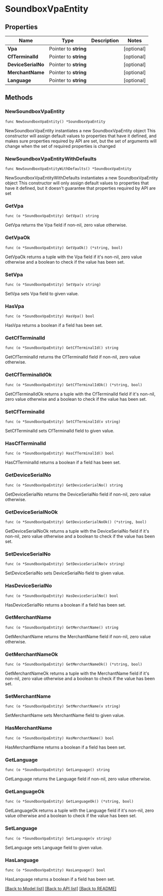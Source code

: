 # SoundboxVpaEntity

## Properties

Name | Type | Description | Notes
------------ | ------------- | ------------- | -------------
**Vpa** | Pointer to **string** |  | [optional] 
**CfTerminalId** | Pointer to **string** |  | [optional] 
**DeviceSerialNo** | Pointer to **string** |  | [optional] 
**MerchantName** | Pointer to **string** |  | [optional] 
**Language** | Pointer to **string** |  | [optional] 

## Methods

### NewSoundboxVpaEntity

`func NewSoundboxVpaEntity() *SoundboxVpaEntity`

NewSoundboxVpaEntity instantiates a new SoundboxVpaEntity object
This constructor will assign default values to properties that have it defined,
and makes sure properties required by API are set, but the set of arguments
will change when the set of required properties is changed

### NewSoundboxVpaEntityWithDefaults

`func NewSoundboxVpaEntityWithDefaults() *SoundboxVpaEntity`

NewSoundboxVpaEntityWithDefaults instantiates a new SoundboxVpaEntity object
This constructor will only assign default values to properties that have it defined,
but it doesn't guarantee that properties required by API are set

### GetVpa

`func (o *SoundboxVpaEntity) GetVpa() string`

GetVpa returns the Vpa field if non-nil, zero value otherwise.

### GetVpaOk

`func (o *SoundboxVpaEntity) GetVpaOk() (*string, bool)`

GetVpaOk returns a tuple with the Vpa field if it's non-nil, zero value otherwise
and a boolean to check if the value has been set.

### SetVpa

`func (o *SoundboxVpaEntity) SetVpa(v string)`

SetVpa sets Vpa field to given value.

### HasVpa

`func (o *SoundboxVpaEntity) HasVpa() bool`

HasVpa returns a boolean if a field has been set.

### GetCfTerminalId

`func (o *SoundboxVpaEntity) GetCfTerminalId() string`

GetCfTerminalId returns the CfTerminalId field if non-nil, zero value otherwise.

### GetCfTerminalIdOk

`func (o *SoundboxVpaEntity) GetCfTerminalIdOk() (*string, bool)`

GetCfTerminalIdOk returns a tuple with the CfTerminalId field if it's non-nil, zero value otherwise
and a boolean to check if the value has been set.

### SetCfTerminalId

`func (o *SoundboxVpaEntity) SetCfTerminalId(v string)`

SetCfTerminalId sets CfTerminalId field to given value.

### HasCfTerminalId

`func (o *SoundboxVpaEntity) HasCfTerminalId() bool`

HasCfTerminalId returns a boolean if a field has been set.

### GetDeviceSerialNo

`func (o *SoundboxVpaEntity) GetDeviceSerialNo() string`

GetDeviceSerialNo returns the DeviceSerialNo field if non-nil, zero value otherwise.

### GetDeviceSerialNoOk

`func (o *SoundboxVpaEntity) GetDeviceSerialNoOk() (*string, bool)`

GetDeviceSerialNoOk returns a tuple with the DeviceSerialNo field if it's non-nil, zero value otherwise
and a boolean to check if the value has been set.

### SetDeviceSerialNo

`func (o *SoundboxVpaEntity) SetDeviceSerialNo(v string)`

SetDeviceSerialNo sets DeviceSerialNo field to given value.

### HasDeviceSerialNo

`func (o *SoundboxVpaEntity) HasDeviceSerialNo() bool`

HasDeviceSerialNo returns a boolean if a field has been set.

### GetMerchantName

`func (o *SoundboxVpaEntity) GetMerchantName() string`

GetMerchantName returns the MerchantName field if non-nil, zero value otherwise.

### GetMerchantNameOk

`func (o *SoundboxVpaEntity) GetMerchantNameOk() (*string, bool)`

GetMerchantNameOk returns a tuple with the MerchantName field if it's non-nil, zero value otherwise
and a boolean to check if the value has been set.

### SetMerchantName

`func (o *SoundboxVpaEntity) SetMerchantName(v string)`

SetMerchantName sets MerchantName field to given value.

### HasMerchantName

`func (o *SoundboxVpaEntity) HasMerchantName() bool`

HasMerchantName returns a boolean if a field has been set.

### GetLanguage

`func (o *SoundboxVpaEntity) GetLanguage() string`

GetLanguage returns the Language field if non-nil, zero value otherwise.

### GetLanguageOk

`func (o *SoundboxVpaEntity) GetLanguageOk() (*string, bool)`

GetLanguageOk returns a tuple with the Language field if it's non-nil, zero value otherwise
and a boolean to check if the value has been set.

### SetLanguage

`func (o *SoundboxVpaEntity) SetLanguage(v string)`

SetLanguage sets Language field to given value.

### HasLanguage

`func (o *SoundboxVpaEntity) HasLanguage() bool`

HasLanguage returns a boolean if a field has been set.


[[Back to Model list]](../README.md#documentation-for-models) [[Back to API list]](../README.md#documentation-for-api-endpoints) [[Back to README]](../README.md)



